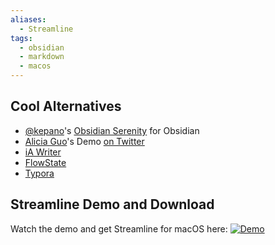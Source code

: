 ```yaml
---
aliases:
  - Streamline
tags:
  - obsidian
  - markdown
  - macos
---
```

## Cool Alternatives
- [@kepano](https://github.com/kepano)'s [Obsidian Serenity](https://github.com/kepano/obsidian-serenity) for Obsidian
- [Alicia Guo](https://www.aliciaguo.com/)'s Demo [on Twitter](https://twitter.com/upcycledwords/status/1648427766151532545)
- [iA Writer](https://ia.net/writer)
- [FlowState](https://apps.apple.com/us/app/flowstate/id1060276201)
- [Typora](https://typora.io/)

## Streamline Demo and Download
Watch the demo and get Streamline for macOS here:
[![Demo](https://getstreamline.app/images/social.png)](https://getstreamline.app?wvideo=f1xos22k50)
